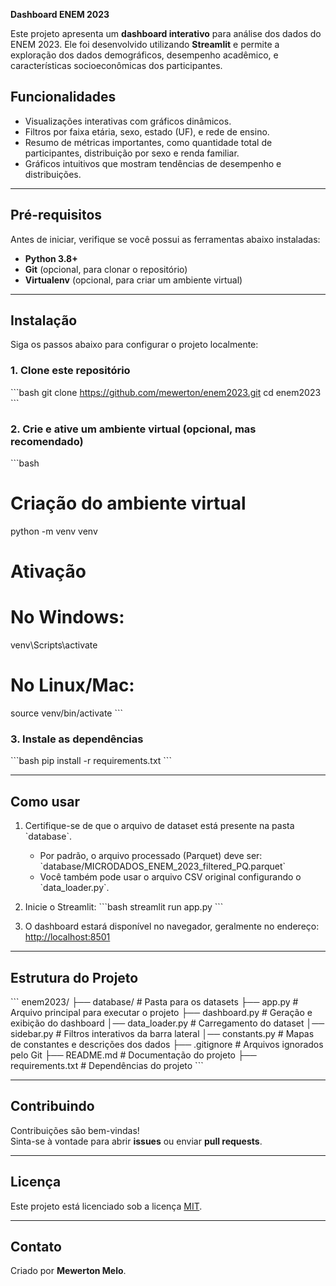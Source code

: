 **Dashboard ENEM 2023**

Este projeto apresenta um **dashboard interativo** para análise dos dados do ENEM 2023. Ele foi desenvolvido utilizando **Streamlit** e permite a exploração dos dados demográficos, desempenho acadêmico, e características socioeconômicas dos participantes.

## **Funcionalidades**
- Visualizações interativas com gráficos dinâmicos.
- Filtros por faixa etária, sexo, estado (UF), e rede de ensino.
- Resumo de métricas importantes, como quantidade total de participantes, distribuição por sexo e renda familiar.
- Gráficos intuitivos que mostram tendências de desempenho e distribuições.

---

## **Pré-requisitos**
Antes de iniciar, verifique se você possui as ferramentas abaixo instaladas:
- **Python 3.8+**
- **Git** (opcional, para clonar o repositório)
- **Virtualenv** (opcional, para criar um ambiente virtual)

---

## **Instalação**
Siga os passos abaixo para configurar o projeto localmente:

### **1. Clone este repositório**
\`\`\`bash
git clone https://github.com/mewerton/enem2023.git
cd enem2023
\`\`\`

### **2. Crie e ative um ambiente virtual (opcional, mas recomendado)**
\`\`\`bash
# Criação do ambiente virtual
python -m venv venv

# Ativação
# No Windows:
venv\Scripts\activate
# No Linux/Mac:
source venv/bin/activate
\`\`\`

### **3. Instale as dependências**
\`\`\`bash
pip install -r requirements.txt
\`\`\`

---

## **Como usar**
1. Certifique-se de que o arquivo de dataset está presente na pasta \`database\`.
   - Por padrão, o arquivo processado (Parquet) deve ser:  
     \`database/MICRODADOS_ENEM_2023_filtered_PQ.parquet\`
   - Você também pode usar o arquivo CSV original configurando o \`data_loader.py\`.

2. Inicie o Streamlit:
   \`\`\`bash
   streamlit run app.py
   \`\`\`

3. O dashboard estará disponível no navegador, geralmente no endereço:  
   [http://localhost:8501](http://localhost:8501)

---

## **Estrutura do Projeto**
\`\`\`
enem2023/
├── database/                # Pasta para os datasets
├── app.py               # Arquivo principal para executar o projeto
├── dashboard.py         # Geração e exibição do dashboard
│── data_loader.py       # Carregamento do dataset
│── sidebar.py           # Filtros interativos da barra lateral
│── constants.py         # Mapas de constantes e descrições dos dados
├── .gitignore               # Arquivos ignorados pelo Git
├── README.md                # Documentação do projeto
├── requirements.txt         # Dependências do projeto
\`\`\`

---

## **Contribuindo**
Contribuições são bem-vindas!  
Sinta-se à vontade para abrir **issues** ou enviar **pull requests**.

---

## **Licença**
Este projeto está licenciado sob a licença [MIT](https://opensource.org/licenses/MIT).  

---

## **Contato**
Criado por **Mewerton Melo**.  

